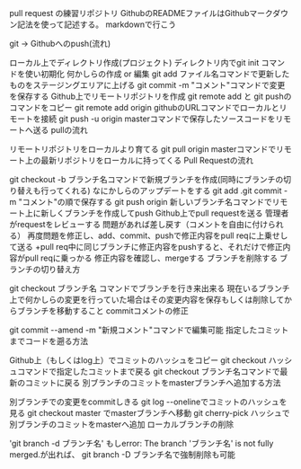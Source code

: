 pull request の練習リポジトリ
GithubのREADMEファイルはGithubマークダウン記法を使って記述する。 markdownで行こう

git -> Githubへのpush(流れ)

ローカル上でディレクトリ作成(プロジェクト)
ディレクトリ内でgit init コマンドを使い初期化
何かしらの作成 or 編集
git add ファイル名コマンドで更新したものをステージングエリアに上げる
git commit -m "コメント"コマンドで変更を保存する
Github上でリモートリポジトリを作成
git remote add と git pushのコマンドをコピー
git remote add origin githubのURLコマンドでローカルとリモートを接続
git push -u origin masterコマンドで保存したソースコードをリモートへ送る
pullの流れ

リモートリポジトリをローカルより育てる
git pull origin masterコマンドでリモート上の最新リポジトリをローカルに持ってくる
Pull Requestの流れ

git checkout -b ブランチ名コマンドで新規ブランチを作成(同時にブランチの切り替えも行ってくれる)
なにかしらのアップデートをする
git add .git commit -m "コメント"の順で保存する
git push origin 新しいブランチ名コマンドでリモート上に新しくブランチを作成してpush
Github上でpull requestを送る
管理者がrequestをレビューする
問題があれば差し戻す（コメントを自由に付けられる）
再度問題を修正し、add、commit、pushで修正内容をpull reqに上乗せして送る +pull req中に同じブランチに修正内容をpushすると、それだけで修正内容がpull reqに乗っかる
修正内容を確認し、mergeする
ブランチを削除する
ブランチの切り替え方

git checkout ブランチ名 コマンドでブランチを行き来出来る
現在いるブランチ上で何かしらの変更を行っていた場合はその変更内容を保存もしくは削除してからブランチを移動すること
commitコメントの修正

git commit --amend -m "新規コメント"コマンドで編集可能
指定したコミットまでコードを遡る方法

Github上（もしくはlog上）でコミットのハッシュをコピー
git checkout ハッシュコマンドで指定したコミットまで戻る
git checkout ブランチ名コマンドで最新のコミットに戻る
別ブランチのコミットをmasterブランチへ追加する方法

別ブランチでの変更をcommitしきる
git log --onelineでコミットのハッシュを見る
git checkout master でmasterブランチへ移動
git cherry-pick ハッシュで別ブランチのコミットをmasterへ追加
ローカルブランチの削除

'git branch -d ブランチ名'
もしerror: The branch 'ブランチ名' is not fully merged.が出れば、
git branch -D ブランチ名で強制削除も可能

